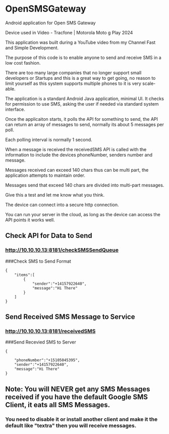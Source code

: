 # OpenSMSGateway

Android application for Open SMS Gateway

Device used in Video - Tracfone | Motorola Moto g Play 2024

This application was built during a YouTube video from my Channel Fast and Simple Development.

The purpose of this code is to enable anyone to send and receive SMS in a low cost fashion.

There are too many large companies that no longer support small developers or Startups and this is a great way to get going, no reason to limit yourself as this system supports multiple phones to it is very scale-able.

The application is a standard Android Java application, minimal UI. It checks for permission to use SMS, asking the user if needed via standard system interface.

Once the applicaiton starts, it polls the API for something to send, the API can return an array of messages to send, normally its about 5 messages per poll.

Each polling interval is normally 1 second.

When a message is received the receivedSMS API is called with the information to include the devices phoneNumber, senders number and message.

Messages received can exceed 140 chars thus can be multi part, the application attempts to maintain order.

Messages send that exceed 140 chars are divided into multi-part messages.

Give this a test and let me know what you think.

The device can connect into a secure http connection.

You can run your server in the cloud, as long as the device can access the API points it works well.

## Check API for Data to Send

### http://10.10.10.13:8181/checkSMSSendQueue

###Check SMS to Send Format

```
{
    "items":[
        {
            "sender":"+14157922640",
            "message":"Hi There"
        }
    ]
}
```

## Send Received SMS Message to Service

### http://10.10.10.13:8181/receivedSMS

###Send Recevied SMS to Server

```
{

    "phoneNumber":"+15105045395",
    "sender":"+14157922640",
    "message":"Hi There"
}
```

## Note: You will NEVER get any SMS Messages received if you have the default Google SMS Client, it eats all SMS Messages.

### You need to disable it or install another client and make it the default like "textra" then you will receive messages.

